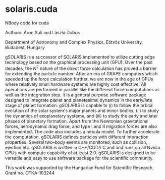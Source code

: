 solaris.cuda
============

NBody code for cuda

Authors: Áron Süli and László Dobos

Department of Astronomy and Complex Physics, Eötvös University, Budapest, Hungary

gSOLARIS is a successor of SOLARIS implemented to utilize cutting edge technology based on the graphical 
processing unit (GPU). Over the past decades, the $N^2$ nature of the direct force calculation has proved 
a barrier for extending the particle number. After an era of GRAPE computers which speeded up the force 
calculation further, we are now in the age of GPUs where relatively small hardware systems are highly 
cost effective. All operations are performed in parallel like the different force computations as well
as the integration step. It is a general purpose software package designed to integrate planet and
planetesimal dynamics in the early/late stage of planet formation. gSOLARIS is capable to (i) to follow
the orbital evolution of the solar system's major planets and minor bodies, (ii) to study the dynamics
of exoplanetary systems, and (iii) to study the early and later phases of planetary formation. Apart
from the Newtonian gravitational forces, aerodynamic drag force, and type I and II migration forces
are also implemented. The code also includes a nebula model. To further accelerate the computation,
gSOLARIS defines particles with different interaction properties. Several two–body events are monitored,
such as collision, ejection etc. gSOLARIS is written in C++/CUDA C and and runs on all Nvidia GPUs with
compute capability of at least 2.0. gSOLARIS is designed to be versatile and easy to use software package
for the scientific community.

This work was supported by the Hungarian Fund for Scientific Research, Grant no. OTKA-103244
